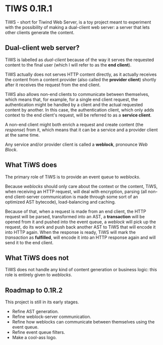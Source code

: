 TIWS 0.1R.1
===========

TiWS - short for Tiwind Web Server, is a toy project meant to experiment with the possibility of
making a dual-client web server: a server that lets other clients generate the content.

Dual-client web server?
-----------------------

TiWS is labelled as *dual-client* because of the way it serves the requested content to the final
user (which I will refer to as the **end client**).

TiWS actually does not serves HTTP content directly, as it actually receives the content from a
content provider (also called the **provider client**) shortly after it receives the request from
the end client.

TiWS also allows non-end clients to communicate between themselves, which means that, for example,
for a single end client request, the authentication might be handled by a client and the actual
requested content by another. In this case, the authentication client, which only adds context to
the end client's request, will be referred to as a **service client**.

A non-end client might both enrich a request and create content (the *response*) from it, which
means that it can be a service and a provider client at the same time.

Any service and/or provider client is called a **weblock**, pronounce *Web Block*.

What TiWS does
--------------

The primary role of TiWS is to provide an event queue to *weblocks*.

Because *weblocks* should only care about the context or the content, TiWS, when receiving an HTTP
request, will deal with encryption, parsing (all non-end client-server communication is made
through some sort of an optimized AST bytecode), load-balancing and caching.

Because of that, when a request is made from an end client, the HTTP request will be parsed,
transformed into an AST, a **transaction** will be opened from it and pushed into the event queue,
a *weblock* will pick up the request, do its work and push back another AST to TiWS that will encode
it into HTTP again. When the response is ready, TiWS will mark the *transaction* as **fulfilled**,
will encode it into an HTTP response again and will send it to the end client.

What TiWS does not
------------------

TiWS does not handle any kind of content generation or business logic: this role is entirely given
to *weblocks*.

Roadmap to 0.1R.2
-----------------

This project is still in its early stages.

- Refine AST generation.
- Refine weblock-server communication.
- Refine how weblocks can communicate between themselves using the event queue.
- Refine event queue filters.
- Make a cool-ass logo.